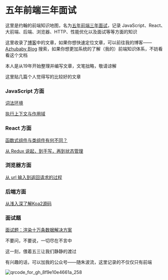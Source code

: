 # 五年前端三年面试

这里是约翰的前端知识地图，名为[五年前端三年面试](https://fe.azhubaby.com/)，记录 JavaScript、React、大前端、后端、浏览器、HTTP、性能优化以及面试等等方面的知识

这里收录了[博客](https://blog.azhubaby.com)中的文章，如果你想快速定位文章，可以前往我的博客——[Azhubaby Blog](https://blog.azhubaby.com/) 搜索，如果你想更加系统的了解（我的）前端知识体系，不妨看看这个文档

本人是从19年开始整理并编写文章，文笔拙略，敬请谅解

这里贴几篇个人觉得写的比较好的文章

### JavaScript 方面

[词法环境](https://fe.azhubaby.com/JavaScript/词法环境.html)

[执行上下文与作用域](https://fe.azhubaby.com/JavaScript/作用域与执行上下文.html)

### React 方面

[函数式组件与类组件有何不同？](https://fe.azhubaby.com/React/函数式组件与类组件有何不同.html)

[从 Redux 说起，到手写，再到状态管理](https://fe.azhubaby.com/React/生态/从Redux说起，到手写，再到状态管理.html)



### 浏览器方面

[从 url 输入到返回请求的过程](https://fe.azhubaby.com/Browser/从url输入到返回请求的过程.html)



### 后端方面

[从浅入深了解Koa2源码](https://fe.azhubaby.com/Koa2/源码分析.html)



### 面试题

[面试题：渲染十万条数据解决方案](https://fe.azhubaby.com/React/面试题/渲染十万条数据解决方案.html)



不要问，不要说，一切尽在不言中

这一刻，偎着五三让我们静静的渡过

有兴趣的话，可以加我的公众号——随朱波流，这里记录的不仅仅只有前端

![qrcode_for_gh_8f9e10e4661a_258](https://s2.loli.net/2022/03/24/GsVP9mbAqXRzMD3.jpg)
